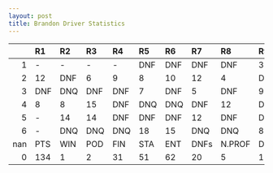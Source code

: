 ```yaml
---
layout: post 
title: Brandon Driver Statistics
--- 
```


|     | R1   | R2   | R3   | R4   | R5   | R6   | R7   | R8     | R9   | R10   | R11   | R12   | Points   | Pos   |
|----:|:-----|:-----|:-----|:-----|:-----|:-----|:-----|:-------|:-----|:------|:------|:------|:---------|:------|
|   1 | -    | -    | -    | -    | DNF  | DNF  | DNF  | DNF    | 3    | 20    | 7     | 1     | 56.0     | 8.0   |
|   2 | 12   | DNF  | 6    | 9    | 8    | 10   | 12   | 4      | DNF  | 15    | 6     | 11    | 28.0     | 15.0  |
|   3 | DNF  | DNQ  | DNF  | DNF  | 7    | DNF  | 5    | DNF    | 9    | DNF   | 5     | 5     | 38.0     | 10.0  |
|   4 | 8    | 8    | 15   | DNF  | DNQ  | DNQ  | DNF  | 12     | DNQ  | DNQ   | DNQ   | 15    | 9.0      | 20.0  |
|   5 | -    | 14   | 14   | DNF  | DNF  | DNF  | 12   | DNF    | DNF  | DNF   | 15    | -     | 0.0      | 31.0  |
|   6 | -    | DNQ  | DNQ  | DNQ  | 18   | 15   | DNQ  | DNQ    | 8    | nan   | nan   | nan   | 3.0      | 26.0  |
| nan | PTS  | WIN  | POD  | FIN  | STA  | ENT  | DNFs | N.PROF | DNQ  | %FIN  | PPR   | BST   | CHA      | RNK   |
|   0 | 134  | 1    | 2    | 31   | 51   | 62   | 20   | 5      | 11   | 60.78 | 2.16  | 1     | 0.0      | 14.0  |
